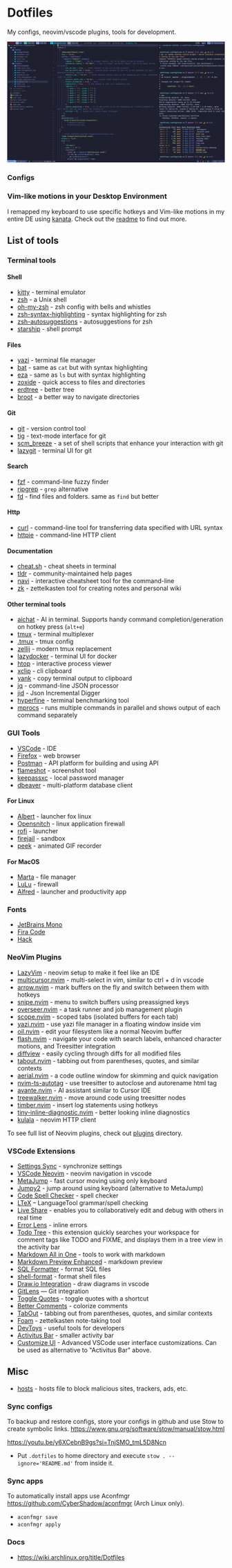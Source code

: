 # Dotfiles

My configs, neovim/vscode plugins, tools for development.

![terminal-screenshot](screenshot.png)

### Configs

### Vim-like motions in your Desktop Environment

I remapped my keyboard to use specific hotkeys and Vim-like motions in my entire DE
using [kanata](https://github.com/jtroo/kanata). Check out the [readme](./.config/kanata/README.md) to find out more.

## List of tools

### Terminal tools

#### Shell

- [kitty](https://github.com/kovidgoyal/kitty) - terminal emulator
- [zsh](https://www.zsh.org/) - a Unix shell
- [oh-my-zsh](https://github.com/robbyrussell/oh-my-zsh) - zsh config with bells and whistles
- [zsh-syntax-highlighting](https://github.com/zsh-users/zsh-syntax-highlighting) - syntax highlighting for zsh
- [zsh-autosuggestions](https://github.com/zsh-users/zsh-autosuggestions) - autosuggestions for zsh
- [starship](https://starship.rs/) - shell prompt

#### Files

- [yazi](https://github.com/sxyazi/yazi) - terminal file manager
- [bat](https://github.com/sharkdp/bat) - same as `cat` but with syntax highlighting
- [eza](https://github.com/eza-community/eza) - same as `ls` but with syntax highlighting
- [zoxide](https://github.com/ajeetdsouza/zoxide) - quick access to files and directories
- [erdtree](https://github.com/solidiquis/erdtree) - better tree
- [broot](https://github.com/Canop/broot) - a better way to navigate directories

#### Git

- [git](https://github.com/git/git) - version control tool
- [tig](https://github.com/jonas/tig) - text-mode interface for git
- [scm_breeze](https://github.com/scmbreeze/scm_breeze) - a set of shell scripts that enhance your interaction with git
- [lazygit](https://github.com/kdheepak/lazygit.nvim) - terminal UI for git

#### Search

- [fzf](https://github.com/junegunn/fzf) - command-line fuzzy finder
- [ripgrep](https://github.com/BurntSushi/ripgrep) - `grep` alternative
- [fd](https://github.com/sharkdp/fd) - find files and folders. same as `find` but better

#### Http

- [curl](https://github.com/curl/curl) - command-line tool for transferring data specified with URL syntax
- [httpie](https://github.com/httpie/httpie) - command-line HTTP client

#### Documentation

- [cheat.sh](https://github.com/chubin/cheat.sh) - cheat sheets in terminal
- [tldr](https://github.com/tldr-pages/tldr) - community-maintained help pages
- [navi](https://github.com/denisidoro/navi) - interactive cheatsheet tool for the command-line
- [zk](https://github.com/mickael-menu/zk) - zettelkasten tool for creating notes and personal wiki

#### Other terminal tools

- [aichat](https://github.com/sigoden/aichat) - AI in terminal. Supports handy command completion/generation on hotkey press (`alt+e`)
- [tmux](https://github.com/tmux/tmux) - terminal multiplexer
- [.tmux](https://github.com/gpakosz/.tmux) - tmux config
- [zellij](https://github.com/zellij-org/zellij) - modern tmux replacement
- [lazydocker](https://github.com/jesseduffield/lazydocker) - terminal UI for docker
- [htop](https://github.com/htop-dev/htop) - interactive process viewer
- [xclip](https://github.com/astrand/xclip) - cli clipboard
- [yank](https://github.com/mptre/yank) - copy terminal output to clipboard
- [jq](https://github.com/stedolan/jq) - command-line JSON processor
- [jid](https://github.com/simeji/jid) - Json Incremental Digger
- [hyperfine](https://github.com/sharkdp/hyperfine) - terminal benchmarking tool
- [mprocs](https://github.com/pvolok/mprocs) - runs multiple commands in parallel and shows output of each command separately

### GUI Tools

- [VSCode](https://code.visualstudio.com/) - IDE
- [Firefox](https://www.mozilla.org/en-US/firefox) - web browser
- [Postman](https://www.postman.com) - API platform for building and using API
- [flameshot](https://github.com/flameshot-org/flameshot) - screenshot tool
- [keepassxc](https://github.com/keepassxreboot/keepassxc) - local password manager
- [dbeaver](https://github.com/dbeaver/dbeaver) - multi-platform database client

#### For Linux

- [Albert](https://github.com/albertlauncher/albert) - launcher fox linux
- [Opensnitch](https://github.com/evilsocket/opensnitch) - linux application firewall
- [rofi](https://github.com/davatorium/rofi) - launcher
- [firejail](https://github.com/netblue30/firejail) - sandbox
- [peek](https://github.com/phw/peek) - animated GIF recorder

#### For MacOS

- [Marta](https://marta.sh/) - file manager
- [LuLu](https://github.com/objective-see/LuLu) - firewall
- [Alfred](https://www.alfredapp.com/) - launcher and productivity app

### Fonts

- [JetBrains Mono](https://www.jetbrains.com/lp/mono/)
- [Fira Code](https://github.com/tonsky/FiraCode)
- [Hack](https://github.com/source-foundry/Hack)

### NeoVim Plugins

- [LazyVim](https://github.com/LazyVim/LazyVim) - neovim setup to make it feel like an IDE
- [multicursor.nvim](https://github.com/jake-stewart/multicursor.nvim) - multi-select in vim, similar to ctrl + d in vscode
- [arrow.nvim](https://github.com/otavioschwanck/arrow.nvim) - mark buffers on the fly and switch between them with hotkeys
- [snipe.nvim](https://github.com/leath-dub/snipe.nvim) - menu to switch buffers using preassigned keys
- [overseer.nvim](https://github.com/stevearc/overseer.nvim) - a task runner and job management plugin
- [scope.nvim](https://github.com/tiagovla/scope.nvim) - scoped tabs (isolated buffers for each tab)
- [yazi.nvim](https://github.com/mikavilpas/yazi.nvim) - use yazi file manager in a floating window inside vim
- [oil.nvim](https://github.com/stevearc/oil.nvim) - edit your filesystem like a normal Neovim buffer
- [flash.nvim](https://github.com/folke/flash.nvim) - navigate your code with search labels, enhanced character motions, and Treesitter integration
- [diffview](https://github.com/sindrets/diffview.nvim) - easily cycling through diffs for all modified files
- [tabout.nvim](https://github.com/abecodes/tabout.nvim) - tabbing out from parentheses, quotes, and similar contexts
- [aerial.nvim](https://github.com/stevearc/aerial.nvim) - a code outline window for skimming and quick navigation
- [nvim-ts-autotag](https://github.com/windwp/nvim-ts-autotag) - use treesitter to autoclose and autorename html tag
- [avante.nvim](https://github.com/yetone/avante.nvim) - AI assistant similar to Cursor IDE
- [treewalker.nvim](https://github.com/aaronik/treewalker.nvim) - move around code using treesitter nodes
- [timber.nvim](https://github.com/Goose97/timber.nvim) - insert log statements using hotkeys
- [tiny-inline-diagnostic.nvim](https://github.com/rachartier/tiny-inline-diagnostic.nvim) - better looking inline diagnostics
- [kulala](https://github.com/mistweaverco/kulala.nvim) - neovim HTTP client

To see full list of Neovim plugins, check out [plugins](./.config/nvim/lua/plugins/) directory.

### VSCode Extensions

- [Settings Sync](https://marketplace.visualstudio.com/items?itemName=Shan.code-settings-sync) - synchronize settings
- [VSCode Neovim](https://marketplace.visualstudio.com/items?itemName=asvetliakov.vscode-neovim) - neovim navigation in vscode
- [MetaJump](https://marketplace.visualstudio.com/items?itemName=metaseed.MetaJump) - fast cursor moving using only keyboard
- [Jumpy2](https://marketplace.visualstudio.com/items?itemName=DavidLGoldberg.jumpy2) - jump around using keyboard (alternative to MetaJump)
- [Code Spell Checker](https://marketplace.visualstudio.com/items?itemName=streetsidesoftware.code-spell-checker) - spell checker
- [LTeX](https://marketplace.visualstudio.com/items?itemName=valentjn.vscode-ltex) – LanguageTool grammar/spell checking
- [Live Share](https://marketplace.visualstudio.com/items?itemName=MS-vsliveshare.vsliveshare) - enables you to collaboratively edit and debug with others in real time
- [Error Lens](https://marketplace.visualstudio.com/items?itemName=usernamehw.errorlens) - inline errors
- [Todo Tree](https://marketplace.visualstudio.com/items?itemName=Gruntfuggly.todo-tree) - this extension quickly searches your workspace for comment tags like TODO and FIXME, and displays them in a tree view in the activity bar
- [Markdown All in One](https://marketplace.visualstudio.com/items?itemName=yzhang.markdown-all-in-one) - tools to work with markdown
- [Markdown Preview Enhanced](https://marketplace.visualstudio.com/items?itemName=shd101wyy.markdown-preview-enhanced) - markdown preview
- [SQL Formatter](https://marketplace.visualstudio.com/items?itemName=adpyke.vscode-sql-formatter) - format SQL files
- [shell-format](https://marketplace.visualstudio.com/items?itemName=foxundermoon.shell-format) - format shell files
- [Draw.io Integration](https://marketplace.visualstudio.com/items?itemName=hediet.vscode-drawio) - draw diagrams in vscode
- [GitLens](https://marketplace.visualstudio.com/items?itemName=eamodio.gitlens) — Git integration
- [Toggle Quotes](https://marketplace.visualstudio.com/items?itemName=BriteSnow.vscode-toggle-quotes) - toggle quotes with a shortcut
- [Better Comments](https://marketplace.visualstudio.com/items?itemName=aaron-bond.better-comments) - colorize comments
- [TabOut](https://marketplace.visualstudio.com/items?itemName=albert.TabOut) - tabbing out from parentheses, quotes, and similar contexts
- [Foam](https://marketplace.visualstudio.com/items?itemName=foam.foam-vscode) - zettelkasten note-taking tool
- [DevToys](https://marketplace.visualstudio.com/items?itemName=kejun.devtoys) - useful tools for developers
- [Activitus Bar](https://marketplace.visualstudio.com/items?itemName=Gruntfuggly.activitusbar) - smaller activity bar
- [Customize UI](https://marketplace.visualstudio.com/items?itemName=iocave.customize-ui) - Advanced VSCode user interface customizations. Can be used as alternative to "Activitus Bar" above.

## Misc

- [hosts](https://github.com/StevenBlack/hosts) - hosts file to block malicious sites, trackers, ads, etc.

### Sync configs

To backup and restore configs, store your configs in github and use Stow to create symbolic links.
<https://www.gnu.org/software/stow/manual/stow.html>

<https://youtu.be/y6XCebnB9gs?si=TnjSMO_tmL5D8Ncn>

- Put `.dotfiles` to home directory and execute `stow . --ignore='README.md'` from inside it.

### Sync apps

To automatically install apps use Aconfmgr <https://github.com/CyberShadow/aconfmgr> (Arch Linux only).

- `aconfmgr save`
- `aconfmgr apply`

### Docs

- <https://wiki.archlinux.org/title/Dotfiles>
